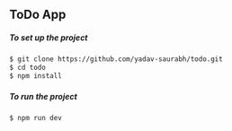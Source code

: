 ## ToDo App

  
  

##### To set up the project

```sh
$ git clone https://github.com/yadav-saurabh/todo.git
$ cd todo
$ npm install
```
##### To run the project
```sh
$ npm run dev
```

